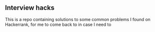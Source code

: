 ## Interview hacks
This is a repo containing solutions to some common problems I found on Hackerrank, for me to come back to in case I need to
